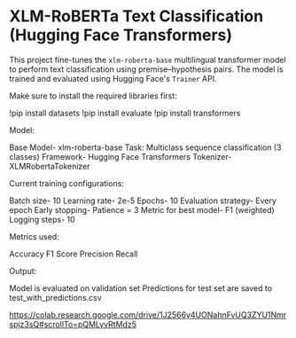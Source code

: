 # XLM-RoBERTa Text Classification (Hugging Face Transformers)

This project fine-tunes the `xlm-roberta-base` multilingual transformer model to perform text classification using premise–hypothesis pairs. The model is trained and evaluated using Hugging Face's `Trainer` API.

Make sure to install the required libraries first:

!pip install datasets
!pip install evaluate
!pip install transformers

Model:

Base Model- xlm-roberta-base
Task: Multiclass sequence classification (3 classes)
Framework- Hugging Face Transformers
Tokenizer- XLMRobertaTokenizer

Current training configurations:

Batch size-	10
Learning rate-	2e-5
Epochs-	10
Evaluation strategy-	Every epoch
Early stopping-	Patience = 3
Metric for best model-	F1 (weighted)
Logging steps-	10

Metrics used:

Accuracy
F1 Score
Precision
Recall

Output:

Model is evaluated on validation set
Predictions for test set are saved to test_with_predictions.csv


https://colab.research.google.com/drive/1J2566y4UONahnFvUQ3ZYU1Nmrspjz3sQ#scrollTo=pQMLyvRtMdz5
